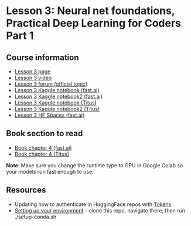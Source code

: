 # Lesson 3: Neural net foundations, Practical Deep Learning for Coders Part 1

## Course information
- [Lesson 3 page](https://course.fast.ai/Lessons/lesson3.html)
- [Lesson 3 video](https://www.youtube.com/watch?v=hBBOjCiFcuo&embeds_referring_euri=https%3A%2F%2Fcourse.fast.ai%2F)
- [Lesson 3 forum (official topic)](https://forums.fast.ai/t/lesson-3-official-topic/96254)
- [Lesson 3 Kaggle notebook (fast.ai)](https://www.kaggle.com/code/jhoward/which-image-models-are-best/)
- [Lesson 3 Kaggle notebook2 (fast.ai)](https://www.kaggle.com/code/jhoward/how-does-a-neural-net-really-work)
- [Lesson 3 Kaggle notebook (Titus)](https://www.kaggle.com/code/alexandertitus/which-image-models-are-best/edit)
- [Lesson 3 Kaggle notebook2 (Titus)](https://www.kaggle.com/code/alexandertitus/how-does-a-neural-net-really-work/edit)
- [Lesson 3 HF Spaces (fast.ai)](https://huggingface.co/spaces/jph00/pets/tree/main)

## Book section to read
- [Book chapter 4 (fast.ai)](https://colab.research.google.com/github/fastai/fastbook/blob/master/04_mnist_basics.ipynb)
- [Book chapter 4 (Titus)](04_mnist_basics.ipynb)

**Note**: Make sure you change the runtime type to GPU in Google Colab so your models run fast enough to use. 

## Resources
- Updating how to authenticate in HuggingFace repos with [Tokens](https://huggingface.co/blog/password-git-deprecation)
- [Setting up your environment](https://github.com/fastai/fastsetup) - clone this repo, navigate there, then run ./setup-conda.sh

